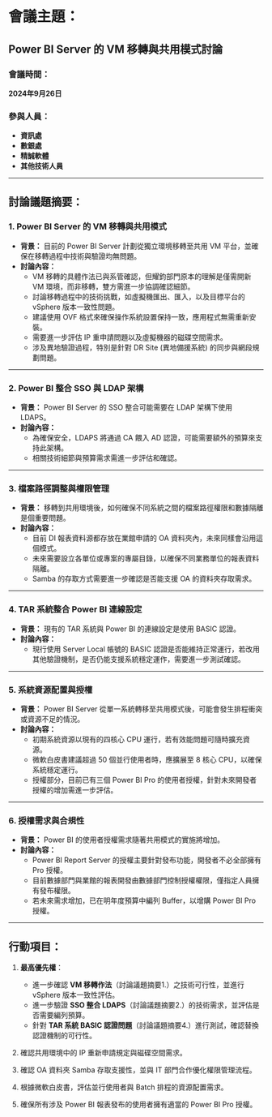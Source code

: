 # 會議主題：
## Power BI Server 的 VM 移轉與共用模式討論

### 會議時間：
**2024年9月26日**

### 參與人員：
- **資訊處**
- **數銀處**
- **精誠軟體**
- **其他技術人員**

---

## 討論議題摘要：

### 1. **Power BI Server 的 VM 移轉與共用模式**
- **背景：** 目前的 Power BI Server 計劃從獨立環境移轉至共用 VM 平台，並確保在移轉過程中技術與驗證均無問題。
- **討論內容：**
  - VM 移轉的具體作法已與系管確認，但耀鈞部門原本的理解是僅需開新 VM 環境，而非移轉，雙方需進一步協調確認細節。
  - 討論移轉過程中的技術挑戰，如虛擬機匯出、匯入，以及目標平台的 vSphere 版本一致性問題。
  - 建議使用 OVF 格式來確保操作系統設置保持一致，應用程式無需重新安裝。
  - 需要進一步評估 IP 重申請問題以及虛擬機器的磁碟空間需求。
  - 涉及異地驗證過程，特別是針對 DR Site (異地備援系統) 的同步與網段規劃問題。

---

### 2. **Power BI 整合 SSO 與 LDAP 架構**
- **背景：** Power BI Server 的 SSO 整合可能需要在 LDAP 架構下使用 LDAPS。
- **討論內容：**
  - 為確保安全，LDAPS 將通過 CA 餵入 AD 認證，可能需要額外的預算來支持此架構。
  - 相關技術細節與預算需求需進一步評估和確認。

---

### 3. **檔案路徑調整與權限管理**
- **背景：** 移轉到共用環境後，如何確保不同系統之間的檔案路徑權限和數據隔離是個重要問題。
- **討論內容：**
  - 目前 DI 報表資料源都存放在業館申請的 OA 資料夾內，未來同樣會沿用這個模式。
  - 未來需要設立各單位或專案的專屬目錄，以確保不同業務單位的報表資料隔離。
  - Samba 的存取方式需要進一步確認是否能支援 OA 的資料夾存取需求。

---

### 4. **TAR 系統整合 Power BI 連線設定**
- **背景：** 現有的 TAR 系統與 Power BI 的連線設定是使用 BASIC 認證。
- **討論內容：**
  - 現行使用 Server Local 帳號的 BASIC 認證是否能維持正常運行，若改用其他驗證機制，是否仍能支援系統穩定運作，需要進一步測試確認。

---

### 5. **系統資源配置與授權**
- **背景：** Power BI Server 從單一系統轉移至共用模式後，可能會發生排程衝突或資源不足的情況。
- **討論內容：**
  - 初期系統資源以現有的四核心 CPU 運行，若有效能問題可隨時擴充資源。
  - 微軟白皮書建議超過 50 個並行使用者時，應擴展至 8 核心 CPU，以確保系統穩定運行。
  - 授權部分，目前已有三個 Power BI Pro 的使用者授權，針對未來開發者授權的增加需進一步評估。

---

### 6. **授權需求與合規性**
- **背景：** Power BI 的使用者授權需求隨著共用模式的實施將增加。
- **討論內容：**
  - Power BI Report Server 的授權主要針對發布功能，開發者不必全部擁有 Pro 授權。
  - 目前數據部門與業館的報表開發由數據部門控制授權權限，僅指定人員擁有發布權限。
  - 若未來需求增加，已在明年度預算中編列 Buffer，以增購 Power BI Pro 授權。

---

## 行動項目：
1. **最高優先權**：
   - 進一步確認 **VM 移轉作法**（討論議題摘要1.）之技術可行性，並進行 vSphere 版本一致性評估。
   - 進一步驗證 **SSO 整合 LDAPS**（討論議題摘要2.）的技術需求，並評估是否需要編列預算。
   - 針對 **TAR 系統 BASIC 認證問題**（討論議題摘要4.）進行測試，確認替換認證機制的可行性。
   
2. 確認共用環境中的 IP 重新申請規定與磁碟空間需求。
3. 確認 OA 資料夾 Samba 存取支援性，並與 IT 部門合作優化權限管理流程。
4. 根據微軟白皮書，評估並行使用者與 Batch 排程的資源配置需求。
5. 確保所有涉及 Power BI 報表發布的使用者擁有適當的 Power BI Pro 授權。